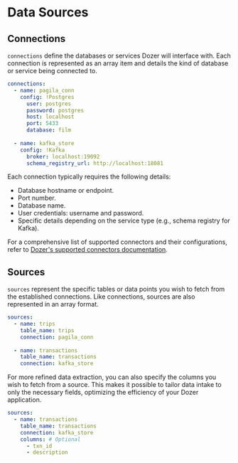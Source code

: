 # Data Sources

## Connections

`connections` define the databases or services Dozer will interface with. Each connection is represented as an array item and details the kind of database or service being connected to.

```yaml
connections:
  - name: pagila_conn
    config: !Postgres
      user: postgres
      password: postgres
      host: localhost
      port: 5433
      database: film
      
  - name: kafka_store
    config: !Kafka
      broker: localhost:19092
      schema_registry_url: http://localhost:18081
```

Each connection typically requires the following details:
- Database hostname or endpoint.
- Port number.
- Database name.
- User credentials: username and password.
- Specific details depending on the service type (e.g., schema registry for Kafka).

For a comprehensive list of supported connectors and their configurations, refer to [Dozer's supported connectors documentation](/category/data-sources).

## Sources

`sources` represent the specific tables or data points you wish to fetch from the established connections. Like connections, sources are also represented in an array format.

```yaml
sources:
  - name: trips
    table_name: trips
    connection: pagila_conn
    
  - name: transactions
    table_name: transactions
    connection: kafka_store
```

For more refined data extraction, you can also specify the columns you wish to fetch from a source. This makes it possible to tailor data intake to only the necessary fields, optimizing the efficiency of your Dozer application.

```yaml
sources:
  - name: transactions
    table_name: transactions
    connection: kafka_store
    columns: # Optional
      - txn_id
      - description
```